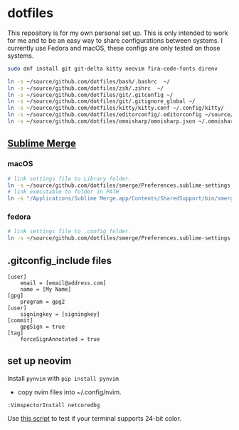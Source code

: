 # dotfiles  
This repository is for my own personal set up. This is only intended to work for me and to be an easy way to share configurations between systems. I currently use Fedora and macOS, these configs are only tested on those systems.  
  
```bash
sudo dnf install git git-delta kitty neovim fira-code-fonts direnv

ln -s ~/source/github.com/dotfiles/bash/.bashrc  ~/
ln -s ~/source/github.com/dotfiles/zsh/.zshrc  ~/
ln -s ~/source/github.com/dotfiles/git/.gitconfig ~/
ln -s ~/source/github.com/dotfiles/git/.gitignore_global ~/
ln -s ~/source/github.com/dotfiles/kitty/kitty.conf ~/.config/kitty/
ln -s ~/source/github.com/dotfiles/editorconfig/.editorconfig ~/source/
ln -s ~/source/github.com/dotfiles/omnisharp/omnisharp.json ~/.omnisharp/
```
  
## [Sublime Merge](https://www.sublimemerge.com/download)
### macOS  
```bash
# link settings file to Library folder.
ln -s ~/source/github.com/dotfiles/smerge/Preferences.sublime-settings ~/Library/Application\ Support/Sublime\ Merge/Packages/User/
# link executable to folder in PATH
ln -s "/Applications/Sublime Merge.app/Contents/SharedSupport/bin/smerge" ~/.local/bin/
```
### fedora  
```bash
# link settings file to .config folder.
ln -s ~/source/github.com/dotfiles/smerge/Preferences.sublime-settings ~/.config/sublime-merge/Packages/User/
```
  
## .gitconfig_include files  
```
[user]
    email = [email@address.com]
    name = [My Name]
[gpg]
    program = gpg2
[user]
    signingkey = [signingkey]
[commit]
    gpgSign = true
[tag]
    forceSignAnnotated = true
```
  
## set up neovim  
Install `pynvim` with `pip install pynvim`  
- copy nvim files into ~/.config/nvim.  
```
:VimspectorInstall netcoredbg
```
Use [this script](https://gist.githubusercontent.com/lifepillar/09a44b8cf0f9397465614e622979107f/raw/24-bit-color.sh) to test if your terminal supports 24-bit color.  

